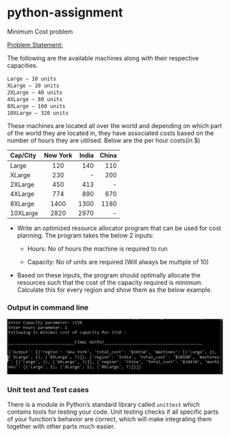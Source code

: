 # python-assignment
Minimum Cost problem



[Problem Statement:](https://techtinium.com/careers/assignment-python-full-stack-developer)


The following are the available machines along with their respective capacities.

    Large – 10 units
    XLarge – 20 units 
    2XLarge – 40 units
    4XLarge – 80 units
    8XLarge – 160 units
    10XLarge – 320 units

These machines are located all over the world and depending on which part of the world they are located in, they have associated costs based on the number of hours they are utilised. Below are the per hour costs(in $)



| Cap/City | New York | India | China |
| :---         |     :---:      |          ---: |         ---: |
| Large   | 120     | 140    |      110        |
| XLarge     | 230       | -      |      200        |
| 2XLarge           |450                |  413             |      -        |
| 4XLarge            |  774              |  890             |      670        |
| 8XLarge            |  1400              | 1300              |    1180          |
| 10XLarge            | 2820               | 2970              |     -         |



* Write an optimized resource allocator program that can be used for cost planning. The program takes the below 2 inputs:

    - Hours: No of hours the machine is required to run

    - Capacity: No of units are required (Will always be multiple of 10)

* Based on these inputs, the program should optimally allocate the resources such that the cost of the capacity required is minimum. Calculate this for every region and show them as the below example.


### Output in command line

![alt text](https://github.com/kshitijzutshi/python-assignment/blob/master/python-sol.PNG)

### Unit test and Test cases

There is a module in Python’s standard library called ```unittest``` which contains tools for testing your code. Unit testing checks if all specific parts of your function’s behavior are correct, which will make integrating  them together with other parts much easier.
